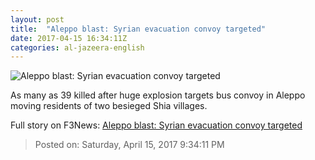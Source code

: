 ```yaml
---
layout: post
title:  "Aleppo blast: Syrian evacuation convoy targeted"
date: 2017-04-15 16:34:11Z
categories: al-jazeera-english
---
```


![Aleppo blast: Syrian evacuation convoy targeted](http://www.aljazeera.com/mritems/Images/2017/4/15/5e46762d4ff1453cbc70b38b5d3d0cfe_18.jpg)

As many as 39 killed after huge explosion targets bus convoy in Aleppo moving residents of two besieged Shia villages.


Full story on F3News: [Aleppo blast: Syrian evacuation convoy targeted](http://www.f3nws.com/n/NKb3QG)

> Posted on: Saturday, April 15, 2017 9:34:11 PM

